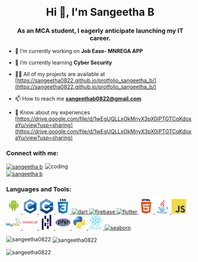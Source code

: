<h1 align="center">Hi 👋, I'm Sangeetha B</h1>
<h3 align="center">As an MCA student, I eagerly anticipate launching my IT career.</h3>

- 🔭 I’m currently working on **Job Ease- MNREGA APP**

- 🌱 I’m currently learning **Cyber Security**

- 👨‍💻 All of my projects are available at [https://sangeetha0822.github.io/protfolio_sangeetha_b/](https://sangeetha0822.github.io/protfolio_sangeetha_b/)

- 📫 How to reach me **sangeethab0822@gmail.com**

- 📄 Know about my experiences [https://drive.google.com/file/d/1wEgUQLLxOkMnyX3pX0iPTGTCqKdoxaYu/view?usp=sharing](https://drive.google.com/file/d/1wEgUQLLxOkMnyX3pX0iPTGTCqKdoxaYu/view?usp=sharing)

<h3 align="left">Connect with me:</h3>
<img align="right" alt="coding" width="400" src="https://www.google.com/imgres?imgurl=https%3A%2F%2Fcdnl.iconscout.com%2Flottie%2Fpremium%2Fthumb%2Ffemale-web-developer-7362399-6031664.gif&tbnid=s91A6iFa6uY5iM&vet=12ahUKEwjv8PTRg_iEAxVD-TgGHUSVA8QQMygBegQIARBI..i&imgrefurl=https%3A%2F%2Ficonscout.com%2Flottie-animations%2Ffemale-web-developer&docid=ZjWDDJ36-bSAdM&w=419&h=256&q=developer%20coding%20girl%20gif&hl=en-GB&ved=2ahUKEwjv8PTRg_iEAxVD-TgGHUSVA8QQMygBegQIARBI">
<p align="left">
<a href="https://linkedin.com/in/sangeetha b" target="blank"><img align="center" src="https://raw.githubusercontent.com/rahuldkjain/github-profile-readme-generator/master/src/images/icons/Social/linked-in-alt.svg" alt="sangeetha b" height="30" width="40" /></a>
<a href="https://www.hackerrank.com/sangeetha b" target="blank"><img align="center" src="https://raw.githubusercontent.com/rahuldkjain/github-profile-readme-generator/master/src/images/icons/Social/hackerrank.svg" alt="sangeetha b" height="30" width="40" /></a>
</p>

<h3 align="left">Languages and Tools:</h3>
<p align="left"> <a href="https://developer.android.com" target="_blank" rel="noreferrer"> <img src="https://raw.githubusercontent.com/devicons/devicon/master/icons/android/android-original-wordmark.svg" alt="android" width="40" height="40"/> </a> <a href="https://www.cprogramming.com/" target="_blank" rel="noreferrer"> <img src="https://raw.githubusercontent.com/devicons/devicon/master/icons/c/c-original.svg" alt="c" width="40" height="40"/> </a> <a href="https://www.w3schools.com/cpp/" target="_blank" rel="noreferrer"> <img src="https://raw.githubusercontent.com/devicons/devicon/master/icons/cplusplus/cplusplus-original.svg" alt="cplusplus" width="40" height="40"/> </a> <a href="https://www.w3schools.com/css/" target="_blank" rel="noreferrer"> <img src="https://raw.githubusercontent.com/devicons/devicon/master/icons/css3/css3-original-wordmark.svg" alt="css3" width="40" height="40"/> </a> <a href="https://dart.dev" target="_blank" rel="noreferrer"> <img src="https://www.vectorlogo.zone/logos/dartlang/dartlang-icon.svg" alt="dart" width="40" height="40"/> </a> <a href="https://firebase.google.com/" target="_blank" rel="noreferrer"> <img src="https://www.vectorlogo.zone/logos/firebase/firebase-icon.svg" alt="firebase" width="40" height="40"/> </a> <a href="https://flutter.dev" target="_blank" rel="noreferrer"> <img src="https://www.vectorlogo.zone/logos/flutterio/flutterio-icon.svg" alt="flutter" width="40" height="40"/> </a> <a href="https://www.w3.org/html/" target="_blank" rel="noreferrer"> <img src="https://raw.githubusercontent.com/devicons/devicon/master/icons/html5/html5-original-wordmark.svg" alt="html5" width="40" height="40"/> </a> <a href="https://www.java.com" target="_blank" rel="noreferrer"> <img src="https://raw.githubusercontent.com/devicons/devicon/master/icons/java/java-original.svg" alt="java" width="40" height="40"/> </a> <a href="https://developer.mozilla.org/en-US/docs/Web/JavaScript" target="_blank" rel="noreferrer"> <img src="https://raw.githubusercontent.com/devicons/devicon/master/icons/javascript/javascript-original.svg" alt="javascript" width="40" height="40"/> </a> <a href="https://www.mysql.com/" target="_blank" rel="noreferrer"> <img src="https://raw.githubusercontent.com/devicons/devicon/master/icons/mysql/mysql-original-wordmark.svg" alt="mysql" width="40" height="40"/> </a> <a href="https://www.oracle.com/" target="_blank" rel="noreferrer"> <img src="https://raw.githubusercontent.com/devicons/devicon/master/icons/oracle/oracle-original.svg" alt="oracle" width="40" height="40"/> </a> <a href="https://pandas.pydata.org/" target="_blank" rel="noreferrer"> <img src="https://raw.githubusercontent.com/devicons/devicon/2ae2a900d2f041da66e950e4d48052658d850630/icons/pandas/pandas-original.svg" alt="pandas" width="40" height="40"/> </a> <a href="https://www.php.net" target="_blank" rel="noreferrer"> <img src="https://raw.githubusercontent.com/devicons/devicon/master/icons/php/php-original.svg" alt="php" width="40" height="40"/> </a> <a href="https://www.python.org" target="_blank" rel="noreferrer"> <img src="https://raw.githubusercontent.com/devicons/devicon/master/icons/python/python-original.svg" alt="python" width="40" height="40"/> </a> <a href="https://reactjs.org/" target="_blank" rel="noreferrer"> <img src="https://raw.githubusercontent.com/devicons/devicon/master/icons/react/react-original-wordmark.svg" alt="react" width="40" height="40"/> </a> <a href="https://seaborn.pydata.org/" target="_blank" rel="noreferrer"> <img src="https://seaborn.pydata.org/_images/logo-mark-lightbg.svg" alt="seaborn" width="40" height="40"/> </a> </p>

<p><img align="left" src="https://github-readme-stats.vercel.app/api/top-langs?username=sangeetha0822&show_icons=true&locale=en&layout=compact" alt="sangeetha0822" /></p>

<p>&nbsp;<img align="center" src="https://github-readme-stats.vercel.app/api?username=sangeetha0822&show_icons=true&locale=en" alt="sangeetha0822" /></p>

<p><img align="center" src="https://github-readme-streak-stats.herokuapp.com/?user=sangeetha0822&" alt="sangeetha0822" /></p>
